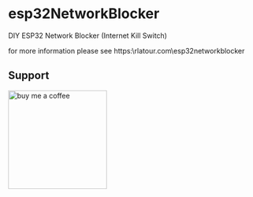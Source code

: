 # esp32NetworkBlocker
DIY ESP32 Network Blocker (Internet Kill Switch)

for more information please see
https:\\rlatour.com\esp32networkblocker

## Support

[<img alt="buy me  a coffee" width="200px" src="https://cdn.buymeacoffee.com/buttons/v2/default-blue.png" />](https://www.buymeacoffee.com/roblatour)
